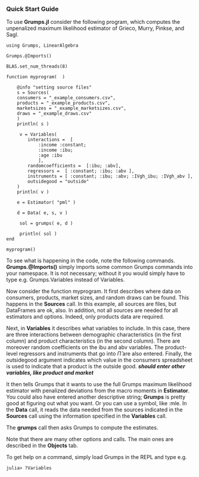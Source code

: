 ### Quick Start Guide

To use **Grumps.jl** consider the following program, which computes the unpenalized maximum likelihood estimator of Grieco, Murry, Pinkse, and Sagl.


    using Grumps, LinearAlgebra

    Grumps.@Imports()

    BLAS.set_num_threads(8)

    function myprogram(  )

        @info "setting source files"
        s = Sources(
        consumers = "_example_consumers.csv",
        products = "_example_products.csv",
        marketsizes = "_example_marketsizes.csv",
        draws = "_example_draws.csv"  
        )
        println( s )

         v = Variables(
            interactions =  [
                :income :constant; 
                :income :ibu; 
                :age :ibu
                ],
            randomcoefficients =  [:ibu; :abv],
            regressors =  [ :constant; :ibu; :abv ],
            instruments = [ :constant; :ibu; :abv; :IVgh_ibu; :IVgh_abv ],
            outsidegood = "outside"
        )
        println( v )

        e = Estimator( "pml" )

        d = Data( e, s, v )

         sol = grumps( e, d )

         println( sol )
    end

    myprogram()



To see what is happening in the code, note the following commands.  **Grumps.@Imports()** simply imports some common Grumps commands into your namespace.  It is not necessary; without it you would simply have to type e.g. Grumps.Variables instead of Variables.

Now consider the function myprogram.  It first describes where data on consumers, products, market sizes, and random draws can be found.  This happens in the **Sources** call. In this example, all sources are files, but DataFrames are ok, also.  In addition, not all sources are needed for all estimators and options.  Indeed, only products data are required.

Next, in **Variables** it describes what variables to include.  In this case, there are three interactions between demographic characteristics (in the first column) and product characteristics (in the second column).  There are moreover random coefficients on the ibu and abv variables.  The product-level regressors and instruments that go into $\hat \Pi$ are also entered.  Finally, the outsidegood argument indicates which value in the consumers spreadsheet is used to indicate that a product is the outside good.  ***should enter other variables, like product and market***

It then tells Grumps that it wants to use the full Grumps maximum likelihood estimator with penalized deviations from the macro moments in **Estimator**.  You could also have entered another descriptive string; **Grumps** is pretty good at figuring out what you want.  Or you can use a symbol, like :mle.  In the **Data** call, it reads the data needed from the sources indicated in the **Sources** call using the information specified in the **Variables** call.

The **grumps** call then asks Grumps to compute the estimates.

Note that there are many other options and calls.  The main ones are described in the **Objects** tab.

To get help on a command, simply load Grumps in the REPL and type e.g.
```
julia> ?Variables
```